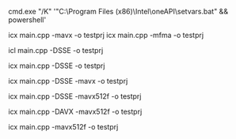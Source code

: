 cmd.exe "/K" '"C:\Program Files (x86)\Intel\oneAPI\setvars.bat" && powershell'

icx main.cpp -mavx -o testprj
icx main.cpp -mfma -o testprj

icl main.cpp -DSSE -o testprj

icx main.cpp -DSSE -o testprj

icx main.cpp -DSSE -mavx -o testprj

icx main.cpp -DSSE -mavx512f -o testprj

icx main.cpp -DAVX -mavx512f -o testprj

icx main.cpp -mavx512f -o testprj